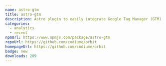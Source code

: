 ```yaml
---
name: astro-gtm
title: astro-gtm
description: Astro plugin to easily integrate Google Tag Manager (GTM) into your astro site
categories:
  - analytics
  - recent
npmUrl: https://www.npmjs.com/package/astro-gtm
repoUrl: https://github.com/codiume/orbit
homepageUrl: https://github.com/codiume/orbit
badge: new
downloads: 209
---
```

